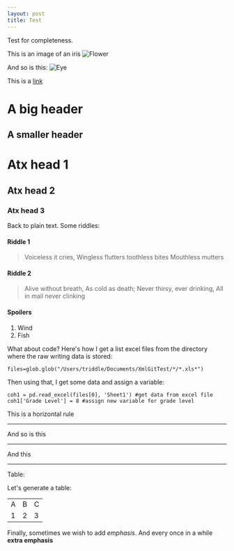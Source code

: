 ```yaml
---
layout: post
title: Test
---
```


Test for completeness.

This is an image of an iris
![Flower](http://wiki.irises.org/pub/TbKthruO/TbMillenniumFalcon/Millenium_Falcon2_2005May.jpg)

And so is this:
![Eye](http://upload.wikimedia.org/wikipedia/commons/4/41/Menschliches_Auge.jpg)

This is a [link](http://www.columbia.edu/cu/psychology/vpvaughns/index.html)

A big header
==============

A smaller header
-----------------

# Atx head 1

## Atx head 2 ##

### Atx head 3 ###

Back to plain text.  Some riddles:


#### Riddle 1
>Voiceless it cries,
>Wingless flutters
>toothless bites
>Mouthless mutters

#### Riddle 2
>Alive without breath,
>As cold as death;
>Never thirsy, ever drinking,
>All in mail never clinking

#### Spoilers
1. Wind
2. Fish

What about code?  Here's how I get a list excel files from the directory where the raw writing data is stored:

	files=glob.glob("/Users/triddle/Documents/XmlGitTest/*/*.xls*")

Then using that, I get  some data and assign a variable:

	coh1 = pd.read_excel(files[0], 'Sheet1') #get data from excel file
	coh1['Grade Level'] = 8 #assign new variable for grade level

This is a horizontal rule

* * *

And so is this

*****

And this

--------------------

Table:

Let's generate a table:

<table>
	<tr>
		<td>A</td>
		<td>B</td>
		<td>C</td>
	</tr>
	<tr>
		<td>1</td>
		<td>2</td>
		<td>3</td>
	</tr>
</table>

Finally, sometimes we wish to add *emphasis*.  And every once in a while **extra emphasis**

